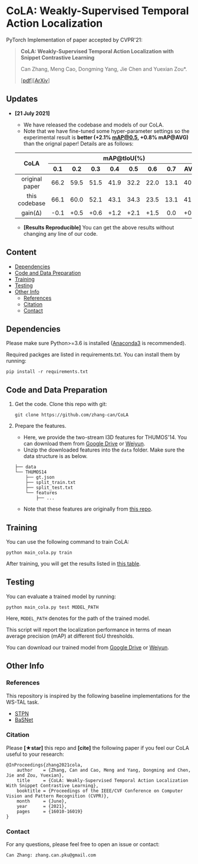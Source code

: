 # CoLA: Weakly-Supervised Temporal Action Localization

PyTorch Implementation of paper accepted by CVPR'21:

> **CoLA: Weakly-Supervised Temporal Action Localization with Snippet Contrastive Learning**
>
> Can Zhang, Meng Cao, Dongming Yang, Jie Chen and Yuexian Zou\*.
>
> [[pdf](https://openaccess.thecvf.com/content/CVPR2021/papers/Zhang_CoLA_Weakly-Supervised_Temporal_Action_Localization_With_Snippet_Contrastive_Learning_CVPR_2021_paper.pdf)][[ArXiv](https://arxiv.org/abs/2103.16392)]

## Updates

* **[21 July 2021]** 
    *  We have released the codebase and models of our CoLA. 
    *  Note that we have fine-tuned some hyper-parameter settings so the experimental result is <b>better (+2.1\% mAP@0.5, +0.8\% mAP@AVG)</b> than the orignal paper! Details are as follows:

   <div align="center" id="table_result">
   <table>
   <thead>
       <tr>
           <th align="center" rowspan="2">CoLA</th>
           <th align="center" colspan="8">mAP@tIoU(%)</th>
       </tr>
       <tr>
           <th align="center">0.1</th>
           <th align="center">0.2</th>
           <th align="center">0.3</th>
           <th align="center">0.4</th>
           <th align="center">0.5</th>
           <th align="center">0.6</th>
           <th align="center">0.7</th>
           <th align="center">AVG</th>
       </tr>
   </thead>
   <tbody>
       <tr>
           <td align="center">original paper</td>
           <td align="center">66.2</td>
           <td align="center">59.5</td>
           <td align="center">51.5</td>
           <td align="center">41.9</td>
           <td align="center">32.2</td>
           <td align="center">22.0</td>
           <td align="center">13.1</td>
           <td align="center">40.9</td>
       </tr>
       <tr>
           <td align="center">this codebase</td>
           <td align="center">66.1</td>
           <td align="center">60.0</td>
           <td align="center">52.1</td>
           <td align="center">43.1</td>
           <td align="center">34.3</td>
           <td align="center">23.5</td>
           <td align="center">13.1</td>
           <td align="center">41.7</td>
       </tr>
       <tr>
           <td align="center">gain(Δ)</td>
           <td align="center">-0.1</td>
           <td align="center">+0.5</td>
           <td align="center">+0.6</td>
           <td align="center">+1.2</td>
           <td align="center">+2.1</td>
           <td align="center">+1.5</td>
           <td align="center">0.0</td>
           <td align="center">+0.8</td>
       </tr>
   </tbody>
   </table>
   </div>
   
   *  **[Results Reproducible]** You can get the above results without changing any line of our code.

## Content

- [Dependencies](#dependencies)
- [Code and Data Preparation](#code-and-data-preparation)
- [Training](#training)
- [Testing](#testing)
- [Other Info](#other-info)
  - [References](#references)
  - [Citation](#citation)
  - [Contact](#contact)


## Dependencies

Please make sure Python>=3.6 is installed ([Anaconda3](https://repo.anaconda.com/archive/) is recommended).

Required packges are listed in requirements.txt. You can install them by running:

```
pip install -r requirements.txt
```

## Code and Data Preparation

1. Get the code. Clone this repo with git:

   ```
   git clone https://github.com/zhang-can/CoLA
   ```

2. Prepare the features.

   * Here, we provide the two-stream I3D features for THUMOS'14. You can download them from [Google Drive](https://drive.google.com/file/d/1paAv3FsqHtNsDO6M78mj7J3WqVf_CgSG/view?usp=sharing) or [Weiyun](https://share.weiyun.com/fQRZnfJq).
   * Unzip the downloaded features into the `data` folder. Make sure the data structure is as below.
   
   ```
   ├── data
   └── THUMOS14
       ├── gt.json
       ├── split_train.txt
       ├── split_test.txt
       └── features
           ├── ...
   ```
   
   * Note that these features are originally from [this repo](https://github.com/Pilhyeon/BaSNet-pytorch).



## Training 

You can use the following command to train CoLA:

```
python main_cola.py train
```

After training, you will get the results listed in [this table](#table_result).

## Testing 

You can evaluate a trained model by running:

```
python main_cola.py test MODEL_PATH
```

Here, `MODEL_PATH` denotes for the path of the trained model.

This script will report the localization performance in terms of mean average precision (mAP) at different tIoU thresholds.

You can download our trained model from [Google Drive](https://drive.google.com/file/d/1DkW6AtPnZ6FUuf9HGgw261S74V2PrsE6/view?usp=sharing) or [Weiyun](https://share.weiyun.com/Zpn9SI0a).

## Other Info

### References

This repository is inspired by the following baseline implementations for the WS-TAL task.

- [STPN](https://github.com/bellos1203/STPN)
- [BaSNet](https://github.com/Pilhyeon/BaSNet-pytorch)

### Citation

Please **[★star]** this repo and **[cite]** the following paper if you feel our CoLA useful to your research:

```
@InProceedings{zhang2021cola,
    author    = {Zhang, Can and Cao, Meng and Yang, Dongming and Chen, Jie and Zou, Yuexian},
    title     = {CoLA: Weakly-Supervised Temporal Action Localization With Snippet Contrastive Learning},
    booktitle = {Proceedings of the IEEE/CVF Conference on Computer Vision and Pattern Recognition (CVPR)},
    month     = {June},
    year      = {2021},
    pages     = {16010-16019}
}
```

### Contact

For any questions, please feel free to open an issue or contact:

```
Can Zhang: zhang.can.pku@gmail.com
```
